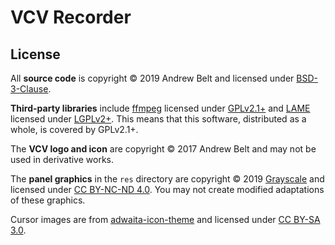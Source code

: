 # VCV Recorder

## License

All **source code** is copyright © 2019 Andrew Belt and licensed under [BSD-3-Clause](LICENSE.txt).

**Third-party libraries** include [ffmpeg](https://ffmpeg.org/) licensed under [GPLv2.1+](LICENSE-ffmpeg.txt) and [LAME](http://lame.sourceforge.net/) licensed under [LGPLv2+](LICENSE-lame.txt).
This means that this software, distributed as a whole, is covered by GPLv2.1+.

The **VCV logo and icon** are copyright © 2017 Andrew Belt and may not be used in derivative works.

The **panel graphics** in the `res` directory are copyright © 2019 [Grayscale](http://grayscale.info/) and licensed under [CC BY-NC-ND 4.0](https://creativecommons.org/licenses/by-nc-nd/4.0/).
You may not create modified adaptations of these graphics.

Cursor images are from [adwaita-icon-theme](https://github.com/GNOME/adwaita-icon-theme) and licensed under [CC BY-SA 3.0](https://creativecommons.org/licenses/by-sa/3.0/).

